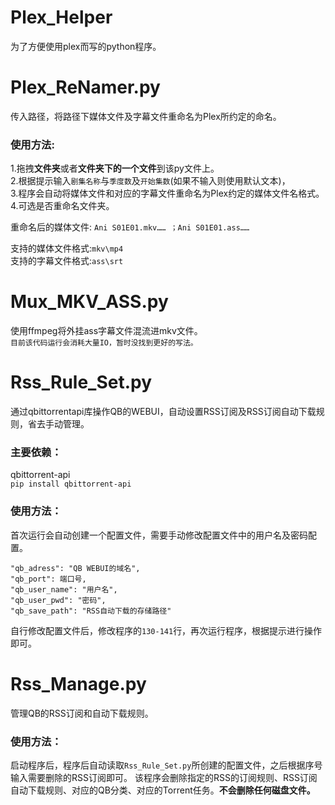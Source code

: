 # Plex_Helper
为了方便使用plex而写的python程序。
# Plex_ReNamer.py
传入路径，将路径下媒体文件及字幕文件重命名为Plex所约定的命名。    
### 使用方法:  
1.拖拽**文件夹**或者**文件夹下的一个文件**到该py文件上。  
2.根据提示输入`剧集名称`与`季度数`及`开始集数`(如果不输入则使用默认文本)，  
3.程序会自动将媒体文件和对应的字幕文件重命名为Plex约定的媒体文件名格式。  
4.可选是否重命名文件夹。    

重命名后的媒体文件: `Ani S01E01.mkv…… ；Ani S01E01.ass……`  

支持的媒体文件格式:`mkv\mp4`  
支持的字幕文件格式:`ass\srt`  
# Mux_MKV_ASS.py
使用ffmpeg将外挂ass字幕文件混流进mkv文件。  
`目前该代码运行会消耗大量IO，暂时没找到更好的写法。`
# Rss_Rule_Set.py
通过qbittorrentapi库操作QB的WEBUI，自动设置RSS订阅及RSS订阅自动下载规则，省去手动管理。
### 主要依赖：
qbittorrent-api  
`pip install qbittorrent-api`
### 使用方法：
首次运行会自动创建一个配置文件，需要手动修改配置文件中的用户名及密码配置。
```
"qb_adress": "QB WEBUI的域名", 
"qb_port": 端口号, 
"qb_user_name": "用户名", 
"qb_user_pwd": "密码", 
"qb_save_path": "RSS自动下载的存储路径"
```  
自行修改配置文件后，修改程序的`130-141`行，再次运行程序，根据提示进行操作即可。
# Rss_Manage.py
管理QB的RSS订阅和自动下载规则。
### 使用方法：
启动程序后，程序后自动读取`Rss_Rule_Set.py`所创建的配置文件，之后根据序号输入需要删除的RSS订阅即可。
该程序会删除指定的RSS的订阅规则、RSS订阅自动下载规则、对应的QB分类、对应的Torrent任务。**不会删除任何磁盘文件。**
